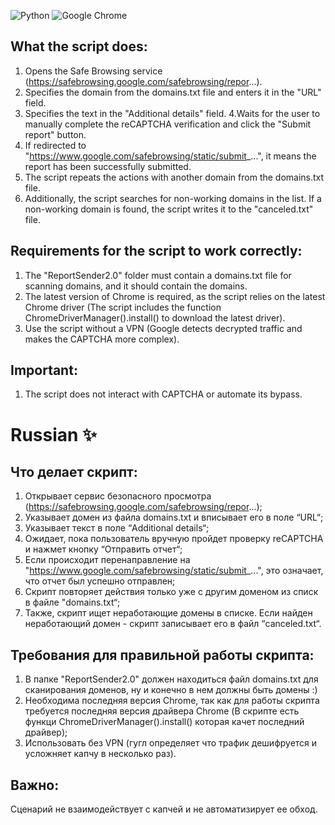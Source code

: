 ![Python](https://img.shields.io/badge/python-3670A0?style=for-the-badge&logo=python&logoColor=ffdd54) ![Google Chrome](https://img.shields.io/badge/Google%20Chrome-4285F4?style=for-the-badge&logo=GoogleChrome&logoColor=white) 

## What the script does:

1. Opens the Safe Browsing service (https://safebrowsing.google.com/safebrowsing/repor...).
2. Specifies the domain from the domains.txt file and enters it in the "URL" field.
3. Specifies the text in the "Additional details" field.
4.Waits for the user to manually complete the reCAPTCHA verification and click the "Submit report" button.
5. If redirected to "https://www.google.com/safebrowsing/static/submit_...", it means the report has been successfully submitted.
5. The script repeats the actions with another domain from the domains.txt file.
7. Additionally, the script searches for non-working domains in the list. If a non-working domain is found, the script writes it to the "canceled.txt" file.

## Requirements for the script to work correctly:

1. The "ReportSender2.0" folder must contain a domains.txt file for scanning domains, and it should contain the domains.
2. The latest version of Chrome is required, as the script relies on the latest Chrome driver (The script includes the function ChromeDriverManager().install() to download the latest driver).
3. Use the script without a VPN (Google detects decrypted traffic and makes the CAPTCHA more complex).

## Important:

1. The script does not interact with CAPTCHA or automate its bypass.

# Russian :sparkles:

## Что делает скрипт:
1. Открывает сервис безопасного просмотра (https://safebrowsing.google.com/safebrowsing/repor...);
2. Указывает домен из файла domains.txt и вписывает его в поле “URL“;
3. Указывает текст в поле “Additional details“;
4. Ожидает, пока пользователь вручную пройдет проверку reCAPTCHA и нажмет кнопку “Отправить отчет“;
5. Если происходит перенаправление на "https://www.google.com/safebrowsing/static/submit_...", это означает, что отчет был успешно отправлен;
6. Скрипт повторяет действия только уже с другим доменом из списк в файле "domains.txt“;
7. Также, скрипт ищет неработающие домены в списке. Если найден неработающий домен - скрипт записывает его в файл “canceled.txt“.

## Требования для правильной работы скрипта:
1. В папке "ReportSender2.0" должен находиться файл domains.txt для сканирования доменов, ну и конечно в нем должны быть домены :)
2. Необходима последняя версия Chrome, так как для работы скрипта требуется последняя версия драйвера Chrome (В скрипте есть функци ChromeDriverManager().install() которая качет последний драйвер);
3. Использовать без VPN (гугл определяет что трафик дешифруется и усложняет капчу в несколько раз).

## Важно:
Сценарий не взаимодействует с капчей и не автоматизирует ее обход.
